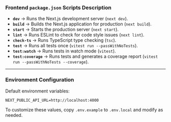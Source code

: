 ### **Frontend `package.json` Scripts Description**

- **`dev`** → Runs the Next.js development server (`next dev`).
- **`build`** → Builds the Next.js application for production (`next build`).
- **`start`** → Starts the production server (`next start`).
- **`lint`** → Runs ESLint to check for code style issues (`next lint`).
- **`check-ts`** → Runs TypeScript type checking (`tsc`).
- **`test`** → Runs all tests once (`vitest run --passWithNoTests`).
- **`test:watch`** → Runs tests in watch mode (`vitest`).
- **`test:coverage`** → Runs tests and generates a coverage report (`vitest run --passWithNoTests --coverage`).

---

### **Environment Configuration**
Default environment variables:
```dotenv
NEXT_PUBLIC_API_URL=http://localhost:4000
```
To customize these values, copy `.env.example` to `.env.local` and modify as needed.
